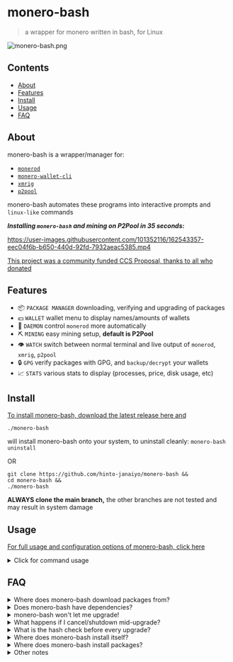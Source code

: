 # monero-bash
>a wrapper for monero written in bash, for Linux

![monero-bash.png](https://i.ibb.co/x8zcf7p/monero-bash.png)

## Contents
* [About](#About)
* [Features](#Features)
* [Install](#Install)
* [Usage](#Usage)
* [FAQ](#FAQ)

## About
monero-bash is a wrapper/manager for:

* [`monerod`](https://github.com/monero-project/monero)
* [`monero-wallet-cli`](https://github.com/monero-project/monero)
* [`xmrig`](https://github.com/xmrig/xmrig)
* [`p2pool`](https://github.com/SChernykh/p2pool)

monero-bash automates these programs into interactive prompts and `linux-like` commands

***Installing `monero-bash` and mining on P2Pool in 35 seconds:***

https://user-images.githubusercontent.com/101352116/162543357-eec04f6b-b650-440d-92fd-7932aeac5385.mp4

[This project was a community funded CCS Proposal, thanks to all who donated](https://ccs.getmonero.org/proposals/monero-bash.html)

## Features
* 📦 `PACKAGE MANAGER` downloading, verifying and upgrading of packages
* 💵 `WALLET` wallet menu to display names/amounts of wallets
* 👺 `DAEMON` control `monerod` more automatically
* ⛏️  `MINING` easy mining setup, **default is P2Pool**
* 👁️  `WATCH` switch between normal terminal and live output of `monerod`, `xmrig`, `p2pool`
* 🔒 `GPG` verify packages with GPG, and `backup/decrypt` your wallets
* 📈 `STATS` various stats to display (processes, price, disk usage, etc)

## Install
[To install monero-bash, download the latest release here and](https://github.com/hinto-janaiyo/monero-bash/releases/latest)
```
./monero-bash
```
will install monero-bash onto your system, to uninstall cleanly: `monero-bash uninstall`

OR

```
git clone https://github.com/hinto-janaiyo/monero-bash &&
cd monero-bash &&
./monero-bash
```
**ALWAYS clone the main branch,** the other branches are not tested and may result in system damage

## Usage
[For full usage and configuration options of monero-bash, click here](https://github.com/hinto-janaiyo/monero-bash/blob/main/docs/guide.md)

<details>
<summary>Click for command usage</summary>

```
monero-bash                       the default command will open wallet selection
uninstall                         uninstall monero-bash and remove /.monero-bash/

install <all/pkg>                 install <all> or a specific package
install <all/pkg> verbose         print detailed download information
remove <all/pkg>                  remove <all> or a specific package
remove <all/pkg> force            forcefully remove a package

update                            only CHECK for updates
upgrade <all/pkg>                 upgrade <all> or a specific package
upgrade <all/pkg> force           forcefully upgrade packages
upgrade <all/pkg> verbose         print detailed download information
version                           print installed package versions

config                            configure MINING settings
start <all/daemon/xmrig/p2pool>   start process detached (background)
stop <all/daemon/xmrig/p2pool>    gracefully stop the process
kill <all/daemon/xmrig/p2pool>    forcefully kill the process
full <daemon/xmrig/p2pool>        start the process attached (foreground)
watch <daemon/xmrig/p2pool>       watch live output of process

gpg                               toggle GPG verification of binaries
gpg import                        import GPG keys of package authors
backup                            encrypt and backup your /wallets/
decrypt                           decrypt backup.tar.gpg

status                            print status of all running processes
list                              list wallets
size                              show size of monero-bash folders
price                             fetch price data from cryptocompare.com API
integrity                         check hash integrity of monero-bash

help                              show this help message
```
</details>

## FAQ
<details>
<summary>Where does monero-bash download packages from?</summary>

---

[Click here for a quick explanation of how monero-bash upgrades packages](https://github.com/hinto-janaiyo/monero-bash/blob/main/docs/upgrade_explanation.md)

If you'd like to see detailed output when installing/upgrading, type:
```
monero-bash install/upgrade <package> verbose
```

* Monero - `https://downloads.getmonero.org/cli/linux64`
* monero-bash - `https://github.com/hinto-janaiyo/monero-bash`
* XMRig - `https://github.com/xmrig/xmrig`
* P2Pool - `https://github.com/SChernykh/p2pool`

The latest packages are downloaded through the GitHub API. If the API fails, monero-bash will attempt to find a download link by HTML filtering the package's `/releases/latest/` GitHub page.

Hashes for Monero are found here: `https://www.getmonero.org/downloads/hashes.txt`

Every other package hash is found on its respective GitHub page.

Unfortunately, there is no "official" central repo for all these programs, so `monero-bash` individually seeks out the links/hashes (makes my life very hard)

---

</details>

<details>
<summary>Does monero-bash have dependencies?</summary>

---

***monero-bash does not have any hard dependencies***

If you have a mainstream Linux distro (Ubuntu, Debian, Mint, Arch, Fedora, etc.), you already have everything needed for monero-bash to work:
* bash
* wget
* procfs
* systemd
* GNU coreutils
* GNU grep/awk/sed

---
</details>

<details>
<summary>monero-bash won't let me upgrade!</summary>

---

```
monero-bash upgrade <package> force
```
Will forcefully upgrade, even if up to date

OR

```
monero-bash remove <package> &&
monero-bash install <package>
```

---
</details>

<details>
<summary>What happens if I cancel/shutdown mid-upgrade?</summary>

---

monero-bash uses a temporary folder until it's ready to swap binaries:
```
/tmp/monero-bash.XXXXXXXXX
```

If you cancel ***right*** as the software is being upgraded, monero-bash will swap back your old binaries, and clean up temporary files.

If you cancel ***after*** software is installed, but before the local state is updated, monero-bash will force update it and clean up.

**There's nothing monero-bash can do to help if you shutdown your computer mid-upgrade**

---

</details>

<details>
<summary>What is the hash check before every upgrade?</summary>

---

monero-bash checks its own hash integrity before any manipulation of data. If any hash check fails, any command involving data manipulation will also fail.

If you've edited some files and now it won't work, remove monero-bash manually and install a fresh copy:
```
sudo rm -r /usr/local/share/monero-bash
sudo rm /usr/local/bin/monero-bash
sudo rm -r "$HOME/.monero-bash"
```
If you're manually editing the code and forcing it to work, please be careful. Shell scripts are one empty variable away from wiping your drive. Definitely not speaking from experience.

---

</details>

<details>
<summary>Where does monero-bash install itself?</summary>

---

The source folder gets installed in
```
/usr/local/share/monero-bash
```

The PATH is set with a symlink in
```
/usr/local/bin/monero-bash
```
The user folder is in
```
/home/user/.monero-bash
```

---
</details>

<details>
<summary>Where does monero-bash install packages?</summary>

---

```
/usr/local/share/monero-bash/bin/
```
is where packages live, with respective folder names

---
</details>

</details>

<details>
<summary>Other notes</summary>

<details>
<summary>How to uninstall?</summary>

---
```
monero-bash uninstall
```
This will delete all `monero-bash` files AND `.monero-bash`

If your monero-bash is bugged and not uninstalling, you can manually remove everything like this:
```
sudo rm -r /usr/local/share/monero-bash
sudo rm /usr/local/bin/monero-bash
sudo rm -r "$HOME/.monero-bash"
```
To delete `systemd` files:
```
sudo rm /etc/systemd/system/monero-bash-monerod.service
sudo rm /etc/systemd/system/monero-bash-xmrig.service
sudo rm /etc/systemd/system/monero-bash-p2pool.service
```

Please be careful, remember to move your `/wallets/` before uninstalling!

---
</details>
